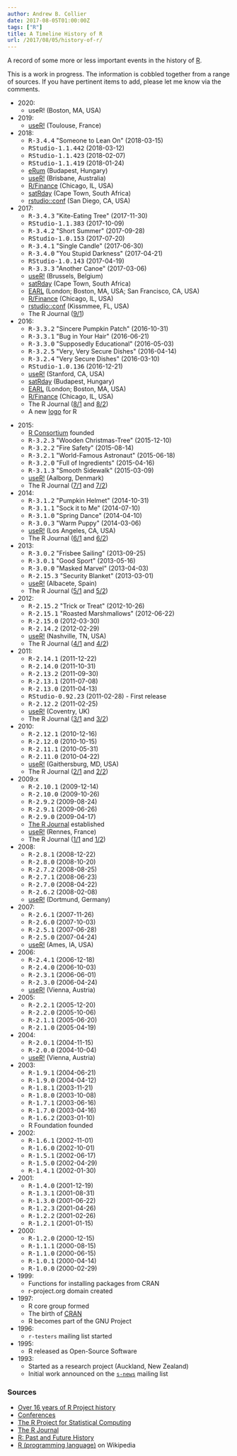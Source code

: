 ```yaml
---
author: Andrew B. Collier
date: 2017-08-05T01:00:00Z
tags: ["R"]
title: A Timeline History of R
url: /2017/08/05/history-of-r/
---
```


A record of some more or less important events in the history of [R](https://www.r-project.org/).

This is a work in progress. The information is cobbled together from a range of sources. If you have pertinent items to add, please let me know via the comments.

<!--more-->

<!--
    https://support.rstudio.com/hc/en-us/articles/200716783-RStudio-Release-History
-->

- 2020:
	- useR! (Boston, MA, USA)
- 2019:
	- [useR!](http://www.user2019.fr/) (Toulouse, France)
- 2018:
    - <kbd>R-3.4.4</kbd> "Someone to Lean On" (2018-03-15)
    - <kbd class="bg-primary">RStudio-1.1.442</kbd> (2018-03-12)
    - <kbd class="bg-primary">RStudio-1.1.423</kbd> (2018-02-07)
    - <kbd class="bg-primary">RStudio-1.1.419</kbd> (2018-01-24)
    - [eRum](http://2018.erum.io/) (Budapest, Hungary)
    - [useR!](https://user2018.R-project.org/) (Brisbane, Australia)
    - [R/Finance](http://www.rinfinance.com/) (Chicago, IL, USA)
    - [satRday](http://capetown2018.satrdays.org/) (Cape Town, South Africa)
    - [rstudio::conf](https://www.rstudio.com/conference/) (San Diego, CA, USA)
- 2017:
    - <kbd>R-3.4.3</kbd> "Kite-Eating Tree" (2017-11-30)
    - <kbd class="bg-primary">RStudio-1.1.383</kbd> (2017-10-09)
    - <kbd>R-3.4.2</kbd> "Short Summer" (2017-09-28)
    - <kbd class="bg-primary">RStudio-1.0.153</kbd> (2017-07-20)
    - <kbd>R-3.4.1</kbd> "Single Candle" (2017-06-30)
    - <kbd>R-3.4.0</kbd> "You Stupid Darkness" (2017-04-21)
    - <kbd class="bg-primary">RStudio-1.0.143</kbd> (2017-04-19)
    - <kbd>R-3.3.3</kbd> "Another Canoe" (2017-03-06)
    - [useR!](https://user2017.brussels/) (Brussels, Belgium)
    - [satRday](http://capetown2017.satrdays.org/) (Cape Town, South Africa)
    - [EARL](https://earlconf.com/) (London; Boston, MA, USA; San Francisco, CA, USA)
    - [R/Finance](http://www.rinfinance.com/) (Chicago, IL, USA)
    - [rstudio::conf](https://www.rstudio.com/conference/) (Kissmmee, FL, USA)
    - The R Journal ([9/1](https://journal.r-project.org/archive/2017-1/))
- 2016:
    - <kbd>R-3.3.2</kbd> "Sincere Pumpkin Patch" (2016-10-31)
    - <kbd>R-3.3.1</kbd> "Bug in Your Hair" (2016-06-21)
    - <kbd>R-3.3.0</kbd> "Supposedly Educational" (2016-05-03)
    - <kbd>R-3.2.5</kbd> "Very, Very Secure Dishes" (2016-04-14)
    - <kbd>R-3.2.4</kbd> "Very Secure Dishes" (2016-03-10)
    - <kbd class="bg-primary">RStudio-1.0.136</kbd> (2016-12-21)
	- [useR!](https://www.r-project.org/useR-2016/) (Stanford, CA, USA)
    - [satRday](http://budapest.satrdays.org/) (Budapest, Hungary)
    - [EARL](https://earlconf.com/2016/) (London; Boston, MA, USA)
    - [R/Finance](http://www.rinfinance.com/) (Chicago, IL, USA)
    - The R Journal ([8/1](https://journal.r-project.org/archive/2016-1/) and [8/2](https://journal.r-project.org/archive/2016-2/))
    - A new [logo](https://www.r-project.org/logo) for R
<!--more-->
- 2015:
	- [R Consortium](https://www.r-consortium.org/) founded
	- <kbd>R-3.2.3</kbd> "Wooden Christmas-Tree" (2015-12-10)
    - <kbd>R-3.2.2</kbd> "Fire Safety" (2015-08-14)
    - <kbd>R-3.2.1</kbd> "World-Famous Astronaut" (2015-06-18)
    - <kbd>R-3.2.0</kbd> "Full of Ingredients" (2015-04-16)
    - <kbd>R-3.1.3</kbd> "Smooth Sidewalk" (2015-03-09)
	- [useR!](https://www.r-project.org/useR-2015/) (Aalborg, Denmark)
    - The R Journal ([7/1](https://journal.r-project.org/archive/2015-1/) and [7/2](https://journal.r-project.org/archive/2015-2/))
- 2014:
    - <kbd>R-3.1.2</kbd> "Pumpkin Helmet" (2014-10-31)
    - <kbd>R-3.1.1</kbd> "Sock it to Me" (2014-07-10)
    - <kbd>R-3.1.0</kbd> "Spring Dance" (2014-04-10)
    - <kbd>R-3.0.3</kbd> "Warm Puppy" (2014-03-06)
	- [useR!](https://www.r-project.org/useR-2014/) (Los Angeles, CA, USA)
    - The R Journal ([6/1](https://journal.r-project.org/archive/2014-1/) and [6/2](https://journal.r-project.org/archive/2014-2/))
- 2013:
    - <kbd>R-3.0.2</kbd> "Frisbee Sailing" (2013-09-25)
    - <kbd>R-3.0.1</kbd> "Good Sport" (2013-05-16)
    - <kbd>R-3.0.0</kbd> "Masked Marvel" (2013-04-03)
    - <kbd>R-2.15.3</kbd> "Security Blanket" (2013-03-01)
	- [useR!](https://www.r-project.org/useR-2013/") (Albacete, Spain)
    - The R Journal ([5/1](https://journal.r-project.org/archive/2013-1/) and [5/2](https://journal.r-project.org/archive/2013-2/))
- 2012:
    - <kbd>R-2.15.2</kbd> "Trick or Treat" (2012-10-26)
    - <kbd>R-2.15.1</kbd> "Roasted Marshmallows" (2012-06-22)
    - <kbd>R-2.15.0</kbd> (2012-03-30)
    - <kbd>R-2.14.2</kbd> (2012-02-29)
	- [useR!](https://www.r-project.org/conferences/useR-2012) (Nashville, TN, USA)
    - The R Journal ([4/1](https://journal.r-project.org/archive/2012-1/) and [4/2](https://journal.r-project.org/archive/2012-2/))
- 2011:
    - <kbd>R-2.14.1</kbd> (2011-12-22)
    - <kbd>R-2.14.0</kbd> (2011-10-31)
    - <kbd>R-2.13.2</kbd> (2011-09-30)
    - <kbd>R-2.13.1</kbd> (2011-07-08)
    - <kbd>R-2.13.0</kbd> (2011-04-13)
    - <kbd class="bg-primary">RStudio-0.92.23</kbd> (2011-02-28) - First release
    - <kbd>R-2.12.2</kbd> (2011-02-25)
	- [useR!](https://www.r-project.org/conferences/useR-2011) (Coventry, UK)
    - The R Journal ([3/1](https://journal.r-project.org/archive/2011-1/) and [3/2](https://journal.r-project.org/archive/2011-2/))
- 2010:
    - <kbd>R-2.12.1</kbd> (2010-12-16)
    - <kbd>R-2.12.0</kbd> (2010-10-15)
    - <kbd>R-2.11.1</kbd> (2010-05-31)
    - <kbd>R-2.11.0</kbd> (2010-04-22)
	- [useR!](https://www.r-project.org/conferences/useR-2010) (Gaithersburg, MD, USA)
    - The R Journal ([2/1](https://journal.r-project.org/archive/2010-1/) and [2/2](https://journal.r-project.org/archive/2010-2/))
- 2009:x
    - <kbd>R-2.10.1</kbd> (2009-12-14)
    - <kbd>R-2.10.0</kbd> (2009-10-26)
    - <kbd>R-2.9.2</kbd> (2009-08-24)
    - <kbd>R-2.9.1</kbd> (2009-06-26)
    - <kbd>R-2.9.0</kbd> (2009-04-17)
	- [The R Journal](https://journal.r-project.org/) established
	- [useR!](https://www.r-project.org/conferences/useR-2009) (Rennes, France)
    - The R Journal ([1/1](https://journal.r-project.org/archive/2009-1/) and [1/2](https://journal.r-project.org/archive/2009-2/))
- 2008:
    - <kbd>R-2.8.1</kbd> (2008-12-22)
    - <kbd>R-2.8.0</kbd> (2008-10-20)
    - <kbd>R-2.7.2</kbd> (2008-08-25)
    - <kbd>R-2.7.1</kbd> (2008-06-23)
    - <kbd>R-2.7.0</kbd> (2008-04-22)
    - <kbd>R-2.6.2</kbd> (2008-02-08)
	- [useR!](https://www.r-project.org/conferences/useR-2008) (Dortmund, Germany)
- 2007:
    - <kbd>R-2.6.1</kbd> (2007-11-26)
    - <kbd>R-2.6.0</kbd> (2007-10-03)
    - <kbd>R-2.5.1</kbd> (2007-06-28)
    - <kbd>R-2.5.0</kbd> (2007-04-24)
	- [useR!](https://www.r-project.org/conferences/useR-2007) (Ames, IA, USA)
- 2006:
    - <kbd>R-2.4.1</kbd> (2006-12-18)
    - <kbd>R-2.4.0</kbd> (2006-10-03)
    - <kbd>R-2.3.1</kbd> (2006-06-01)
    - <kbd>R-2.3.0</kbd> (2006-04-24)
	- [useR!](https://www.r-project.org/conferences/useR-2006) (Vienna, Austria)
- 2005:
    - <kbd>R-2.2.1</kbd> (2005-12-20)
    - <kbd>R-2.2.0</kbd> (2005-10-06)
    - <kbd>R-2.1.1</kbd> (2005-06-20)
    - <kbd>R-2.1.0</kbd> (2005-04-19)
- 2004:
    - <kbd>R-2.0.1</kbd> (2004-11-15)
    - <kbd>R-2.0.0</kbd> (2004-10-04)
	- [useR!](https://www.r-project.org/conferences/useR-2004) (Vienna, Austria)
- 2003:
    - <kbd>R-1.9.1</kbd> (2004-06-21)
    - <kbd>R-1.9.0</kbd> (2004-04-12)
    - <kbd>R-1.8.1</kbd> (2003-11-21)
    - <kbd>R-1.8.0</kbd> (2003-10-08)
    - <kbd>R-1.7.1</kbd> (2003-06-16)
    - <kbd>R-1.7.0</kbd> (2003-04-16)
    - <kbd>R-1.6.2</kbd> (2003-01-10)
	- R Foundation founded
- 2002:
    - <kbd>R-1.6.1</kbd> (2002-11-01)
    - <kbd>R-1.6.0</kbd> (2002-10-01)
    - <kbd>R-1.5.1</kbd> (2002-06-17)
    - <kbd>R-1.5.0</kbd> (2002-04-29)
    - <kbd>R-1.4.1</kbd> (2002-01-30)
- 2001:
    - <kbd>R-1.4.0</kbd> (2001-12-19)
    - <kbd>R-1.3.1</kbd> (2001-08-31)
    - <kbd>R-1.3.0</kbd> (2001-06-22)
    - <kbd>R-1.2.3</kbd> (2001-04-26)
    - <kbd>R-1.2.2</kbd> (2001-02-26)
    - <kbd>R-1.2.1</kbd> (2001-01-15)
- 2000:
    - <kbd>R-1.2.0</kbd> (2000-12-15)
    - <kbd>R-1.1.1</kbd> (2000-08-15)
    - <kbd>R-1.1.0</kbd> (2000-06-15)
    - <kbd>R-1.0.1</kbd> (2000-04-14)
    - <kbd>R-1.0.0</kbd> (2000-02-29)
- 1999:
	- Functions for installing packages from CRAN
    - r-project.org domain created
- 1997:
	- R core group formed
	- The birth of [CRAN](https://cran.r-project.org/)
	- R becomes part of the GNU Project
- 1996:
	- <code>r-testers</code> mailing list started
- 1995:
	- R released as Open-Source Software
- 1993:
	- Started as a research project (Auckland, New Zealand)
	- Initial work announced on the [<code>s-news</code>](http://www.biostat.wustl.edu/s-news/) mailing list

### Sources

- [Over 16 years of R Project history](http://blog.revolutionanalytics.com/2016/03/16-years-of-r-history.html)
- [Conferences](https://www.r-project.org/conferences.html)
- [The R Project for Statistical Computing](https://www.r-project.org/)
- [The R Journal](https://journal.r-project.org/archive/)
- [R: Past and Future History](https://cran.r-project.org/doc/html/interface98-paper/paper.html)
- [R (programming language)](https://en.wikipedia.org/wiki/R_(programming_language)) on Wikipedia
